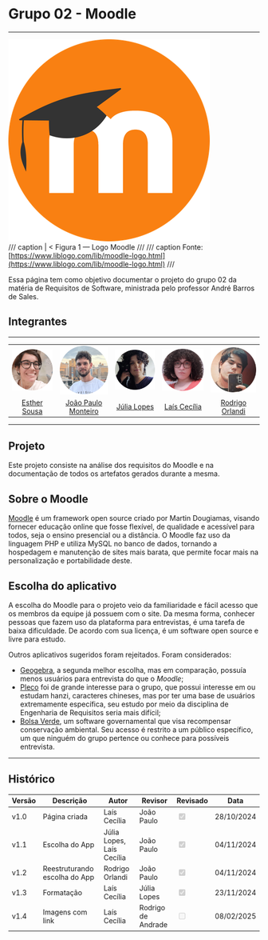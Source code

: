 # Grupo 02 - Moodle
---

![Logo Moodle](./img/logo.png)</br>
/// caption | <
Figura 1 — Logo Moodle
///
/// caption
Fonte: [https://www.liblogo.com/lib/moodle-logo.html](https://www.liblogo.com/lib/moodle-logo.html)
///

Essa página tem como objetivo documentar o projeto do grupo 02 da matéria de Requisitos de Software, ministrada pelo professor André Barros de Sales.

## Integrantes

---

<table class="tabela-integrantes">
    <tr>
        <td><a href="https://github.com/EstherSousa"> <img src="./img/Est.png" alt="Esther Sousa"></a></td>
        <td><a href="https://github.com/joaombc"> <img src="./img/Jp.png" alt="João Paulo Monteiro"></a></td>
        <td><a href="https://github.com/WonnzDA"> <img src="./img/Jl.png" alt="Júlia Lopes"></a></td>
        <td><a href="https://github.com/Laisczt"> <img src="./img/Lc.png" alt="Laís Cecília"></a></td>
        <td><a href="https://github.com/OrlandiRodrigo"> <img src="./img/Rod.png" alt="Rodrigo de Andrade"></a></td>
    </tr>
    <tr>
        <td style="text-align:center"><a href="https://github.com/EstherSousa">Esther Sousa </a></td>
        <td style="text-align:center"><a href="https://github.com/joaombc">João Paulo Monteiro</a></td>
        <td style="text-align:center"><a href="https://github.com/WonnzDA">Júlia Lopes</a></td>
        <td style="text-align:center"><a href="https://github.com/Laisczt">Laís Cecília</a></td>
        <td style="text-align:center"><a href="https://github.com/OrlandiRodrigo">Rodrigo Orlandi</a></td>
    </tr>
</table>

---

## Projeto

Este projeto consiste na análise dos requisitos do Moodle e na documentação de todos os artefatos gerados durante a mesma.

## Sobre o Moodle

[Moodle](https://moodle.org/) é um framework open source criado por Martin Dougiamas, visando fornecer educação online que fosse flexível, de qualidade e acessível para todos, seja o ensino presencial ou a distância. O Moodle faz uso da linguagem PHP e utiliza MySQL no banco de dados, tornando a hospedagem e manutenção de sites mais barata, que permite focar mais na personalização e portabilidade deste.

## Escolha do aplicativo

A escolha do Moodle para o projeto veio da familiaridade e fácil acesso que os membros da equipe já possuem com o site. Da mesma forma, conhecer pessoas que fazem uso da plataforma para entrevistas, é uma tarefa de baixa dificuldade. De acordo com sua licença, é um software open source e livre para estudo.

Outros aplicativos sugeridos foram rejeitados. Foram considerados: 

* [Geogebra](https://www.geogebra.org/), a segunda melhor escolha, mas em comparação, possuía menos usuários para entrevista do que o *Moodle*; 
* [Pleco](https://www.pleco.com/) foi de grande interesse para o grupo, que possui interesse em ou estudam hanzi, caracteres chineses, mas por ter uma base de usuários extremamente específica, seu estudo por meio da disciplina de Engenharia de Requisitos seria mais difícil; 
* [Bolsa Verde](https://www.gov.br/pt-br/apps/bolsa-verde), um software governamental que visa recompensar conservação ambiental. Seu acesso é restrito a um público específico, um que ninguém do grupo pertence ou conhece para possíveis entrevista. 

---

## Histórico

| Versão | Descrição      | Autor                     | Revisor          | Revisado                                                        | Data       |
|--------|----------------|---------------------------|------------------|-----------------------------------------------------------------|------------|
| v1.0   | Página criada  | Laís Cecília              | João Paulo       |<input type="checkbox" onclick="return false;" disabled checked/>| 28/10/2024 |
| v1.1   | Escolha do App | Júlia Lopes, Laís Cecília | João Paulo       |<input type="checkbox" onclick="return false;" disabled checked/>| 04/11/2024 |
| v1.2   | Reestruturando escolha do App | Rodrigo Orlandi | João Paulo  |<input type="checkbox" onclick="return false;" disabled checked/>| 04/11/2024 |
| v1.3   | Formatação     | Laís Cecília              | Júlia Lopes                |<input type="checkbox" onclick="return false;" disabled checked/>| 23/11/2024 |
| v1.4   | Imagens com link | Laís Cecília            | Rodrigo de Andrade |       <input type="checkbox" onclick="return false;" disabled/>| 08/02/2025 |


